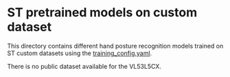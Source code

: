 # ST pretrained models on custom dataset

This directory contains different hand posture recognition models trained on ST custom datasets using the [training_config.yaml](../../../src/config_file_examples/training_config.yaml).

There is no public dataset available for the VL53L5CX.
